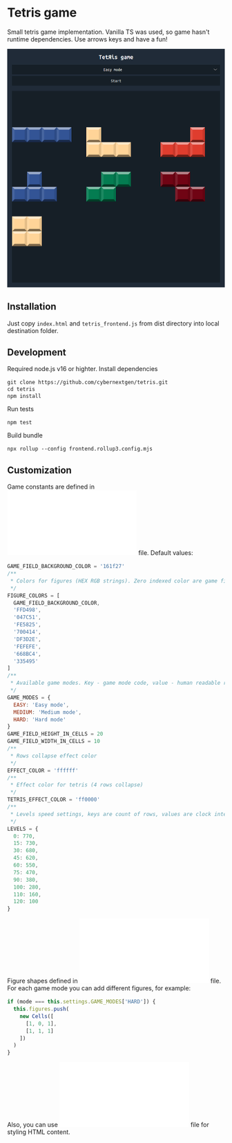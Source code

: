# Tetris game

Small tetris game implementation. Vanilla TS was used, so game hasn't runtime dependencies. Use arrows keys and have a fun!

![Settings page](/img/settings.png)

## Installation

Just copy `index.html` and `tetris_frontend.js` from dist directory into local destination folder.

## Development

Required node.js v16 or highter.
Install dependencies

```console
git clone https://github.com/cybernextgen/tetris.git
cd tetris
npm install
```

Run tests

```console
npm test
```

Build bundle

```console
npx rollup --config frontend.rollup3.config.mjs
```

## Customization

Game constants are defined in ![settings_loader.ts](/src/frontend/ts/utils/settings_loader.ts) file. Default values:

```js
GAME_FIELD_BACKGROUND_COLOR = '161f27'
/**
 * Colors for figures (HEX RGB strings). Zero indexed color are game field background color
 */
FIGURE_COLORS = [
  GAME_FIELD_BACKGROUND_COLOR,
  'FFD498',
  '047C51',
  'FE5825',
  '700414',
  'DF3D2E',
  'FEFEFE',
  '668BC4',
  '335495'
]
/**
 * Available game modes. Key - game mode code, value - human readable representation
 */
GAME_MODES = {
  EASY: 'Easy mode',
  MEDIUM: 'Medium mode',
  HARD: 'Hard mode'
}
GAME_FIELD_HEIGHT_IN_CELLS = 20
GAME_FIELD_WIDTH_IN_CELLS = 10
/**
 * Rows collapse effect color
 */
EFFECT_COLOR = 'ffffff'
/**
 * Effect color for tetris (4 rows collapse)
 */
TETRIS_EFFECT_COLOR = 'ff0000'
/**
 * Levels speed settings, keys are count of rows, values are clock intervals
 */
LEVELS = {
  0: 770,
  15: 730,
  30: 680,
  45: 620,
  60: 550,
  75: 470,
  90: 380,
  100: 280,
  110: 160,
  120: 100
}
```

Figure shapes defined in ![figure_randomizer.ts](/src/frontend/ts/utils/figure_randomizer.ts) file. For each game mode you can add different figures, for example:

```js
if (mode === this.settings.GAME_MODES['HARD']) {
  this.figures.push(
    new Cells([
      [1, 0, 1],
      [1, 1, 1]
    ])
  )
}
```

Also, you can use ![style.css](/src/frontend/css/style.css) file for styling HTML content.
